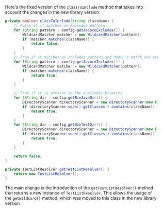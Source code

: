 Here's the fixed version of the `classToInclude` method that takes into account the changes in the new library version:

```java
private boolean classToInclude(String className) {
    // False if it matches an excludes pattern
    for (String pattern : config.getJacocoExcludes()) {
        WildcardMatcher matcher = new WildcardMatcher(pattern);
        if (matcher.matches(className)) {
            return false;
        }
    }
    // True if it matches an includes pattern and doesn't match any excludes pattern
    for (String pattern : config.getJacocoIncludes()) {
        WildcardMatcher matcher = new WildcardMatcher(pattern);
        if (matcher.matches(className)) {
            return true;
        }
    }

    // True if it is present in the available binaries
    for (String dir : config.getBinJavaDir()) {
        DirectoryScanner directoryScanner = new DirectoryScanner(new File(dir), getTestListResolver().getWildcard());
        if (directoryScanner.scan().getClasses().contains(className)) {
            return true;
        }
    }
    for (String dir : config.getBinTestDir()) {
        DirectoryScanner directoryScanner = new DirectoryScanner(new File(dir), getTestListResolver().getWildcard());
        if (directoryScanner.scan().getClasses().contains(className)) {
            return true;
        }
    }

    return false;
}

private TestListResolver getTestListResolver() {
    return new TestListResolver();
}
```

The main change is the introduction of the `getTestListResolver()` method that returns a new instance of `TestListResolver`. This allows the usage of the `getWildcard()` method, which was moved to this class in the new library version.